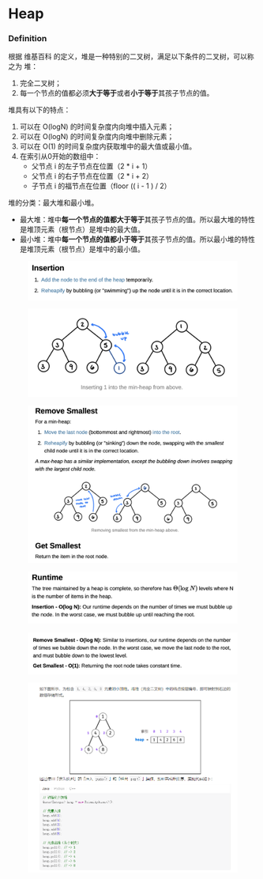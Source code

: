 # Heap

### Definition

根据 维基百科 的定义，堆是一种特别的二叉树，满足以下条件的二叉树，可以称之为 堆：

1. 完全二叉树；&#x20;
2. 每一个节点的值都必须**大于等于**或者**小于等于**其孩子节点的值。&#x20;

堆具有以下的特点：

1. 可以在 O(logN) 的时间复杂度内向堆中插入元素；&#x20;
2. 可以在 O(logN) 的时间复杂度内向堆中删除元素；&#x20;
3. 可以在 O(1) 的时间复杂度内获取堆中的最大值或最小值。&#x20;
4. 在索引从0开始的数组中：
   * 父节点 i 的左子节点在位置（2 \* i + 1）
   * 父节点 i 的右子节点在位置（2 \* i + 2）
   * 子节点 i 的福节点在位置（floor (( i - 1 ) / 2）

堆的分类：最大堆和最小堆。

* 最大堆：堆中**每一个节点的值都大于等于**其孩子节点的值。所以最大堆的特性是堆顶元素（根节点）是堆中的最大值。
* 最小堆：堆中**每一个节点的值都小于等于**其孩子节点的值。所以最小堆的特性是堆顶元素（根节点）是堆中的最小值。



<figure><img src="../.gitbook/assets/image (108).png" alt=""><figcaption></figcaption></figure>

<figure><img src="../.gitbook/assets/image (98).png" alt=""><figcaption></figcaption></figure>

<figure><img src="../.gitbook/assets/image (80).png" alt=""><figcaption></figcaption></figure>

<figure><img src="../.gitbook/assets/image (75).png" alt=""><figcaption></figcaption></figure>

<figure><img src="../.gitbook/assets/image (105).png" alt=""><figcaption></figcaption></figure>

<figure><img src="../.gitbook/assets/image (73).png" alt=""><figcaption></figcaption></figure>
